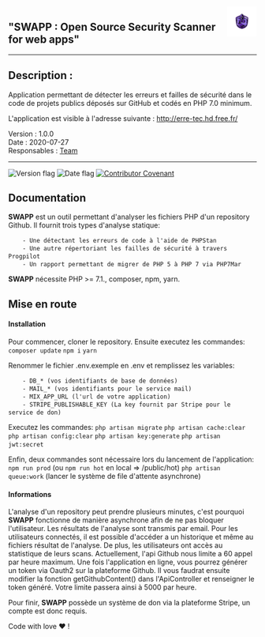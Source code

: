 <a href="#">
    <img src="public/img/swapp_image_logo.png" alt="SWAPP logo" title="SWAPP" align="right" height="60" />
</a>

## "SWAPP : Open Source Security Scanner for web apps"

----------------

## Description :


Application permettant de détecter les erreurs et failles de sécurité dans le code de projets publics déposés sur GitHub et codés en PHP 7.0 minimum.

L'application est visible à l'adresse suivante : <http://erre-tec.hd.free.fr/>

Version : 1.0.0  
Date : 2020-07-27  
Responsables : [Team](TEAM.md)  

----------------

![Version flag](https://img.shields.io/badge/Version-2.0.0-green?style=flat-square)
![Date flag](https://img.shields.io/badge/Date-27%2F07%2F2020-blue?style=flat-square)
[![Contributor Covenant](https://img.shields.io/badge/Contributor%20Covenant-v2.0%20adopted-ff69b4.svg)](code_of_conduct.md)



## Documentation

**SWAPP** est un outil permettant d'analyser les fichiers PHP d'un repository Github.
    Il fournit trois types d'analyse statique:
    
        - Une détectant les erreurs de code à l'aide de PHPStan
        - Une autre répertoriant les failles de sécurité à travers Progpilot
        - Un rapport permettant de migrer de PHP 5 à PHP 7 via PHP7Mar
        
**SWAPP** nécessite PHP >= 7.1., composer, npm, yarn.

## Mise en route

#### Installation
Pour commencer, cloner le repository. Ensuite executez les commandes:
    ```composer update```
    ```npm i```
    ```yarn```
    
Renommer le fichier .env.exemple en .env et remplissez les variables:

        - DB_* (vos identifiants de base de données)
        - MAIL_* (vos identifiants pour le service mail)
        - MIX_APP_URL (l'url de votre application)
        - STRIPE_PUBLISHABLE_KEY (La key fournit par Stripe pour le service de don)

Executez les commandes:
    ```php artisan migrate```
    ```php artisan cache:clear```
    ```php artisan config:clear```
    ```php artisan key:generate```
    ```php artisan jwt:secret```

Enfin, deux commandes sont nécessaire lors du lancement de l'application:
   ```npm run prod``` (ou ```npm run hot``` en local => /public/hot)
   ```php artisan queue:work``` (lancer le système de file d'attente asynchrone)
   
#### Informations

L'analyse d'un repository peut prendre plusieurs minutes, c'est pourquoi **SWAPP** fonctionne de manière asynchrone afin de ne pas bloquer l'utilisateur. 
Les résultats de l'analyse sont transmis par email.
Pour les utilisateurs connectés, il est possible d'accéder a un historique et même au fichiers résultat de l'analyse.
De plus, les utilisateurs ont accès au statistique de leurs scans.
Actuellement, l'api Github nous limite a 60 appel par heure maximum. Une fois l'application en ligne, vous pourrez générer un token via Oauth2 sur la plateforme Github.
Il vous faudrat ensuite modifier la fonction getGithubContent() dans l'ApiController et renseigner le token généré. Votre limite passera ainsi à 5000 par heure.

Pour finir, **SWAPP** possède un système de don via la plateforme Stripe, un compte est donc requis.

Code with love :heart: !